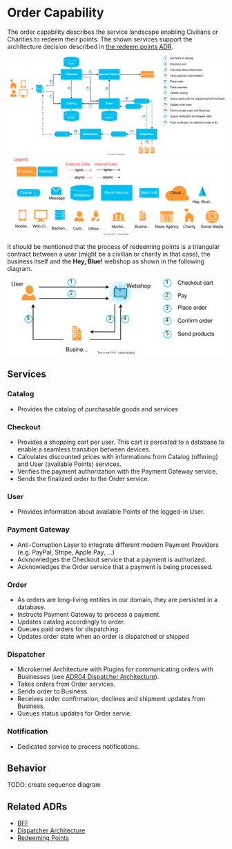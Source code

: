 # Order Capability
The order capability describes the service landscape enabling Civilians or Charities to redeem their points. The shown 
services support the architecture decision described in [the redeem points ADR](../ADRs/03-redeem-points.md).

![Order Capability](resources/hey-blue-order-capability.drawio.svg)
<img width="750" src="resources/hey-blue-legend.drawio.svg">


It should be mentioned that the process of redeeming points is a triangular contract between a user 
(might be a civilian or charity in that case), the business itself and the **Hey, Blue!** webshop as 
shown in the following diagram.

<p align="center">
<img width="550" src="../ADRs/resources/hey-blue-redeem-points-modelling.drawio.svg">
</p>

## Services

### Catalog
- Provides the catalog of purchasable goods and services

### Checkout
- Provides a shopping cart per user. This cart is persisted to a database to enable a seamless transition between devices.
- Calculates discounted prices with informations from Catalog (offering) and User (available Points) services.
- Verifies the payment authorization with the Payment Gateway service.
- Sends the finalized order to the Order service.

### User
- Provides information about available Points of the logged-in User.

### Payment Gateway
- Anti-Corruption Layer to integrate different modern Payment Providers (e.g. PayPal, Stripe, Apple Pay, ...)
- Acknowledges the Checkout service that a payment is authorized.
- Acknowledges the Order service that a payment is being processed.

### Order
- As orders are long-living entities in our domain, they are persisted in a database.
- Instructs Payment Gateway to process a payment.
- Updates catalog accordingly to order.
- Queues paid orders for dispatching.
- Updates order state when an order is dispatched or shipped

### Dispatcher
- Microkernel Architecture with Plugins for communicating orders with Businesses (see [ADR04 Dispatcher Architecture](../ADRs/04-dispatcher-architecture.md)).
- Takes orders from Order services.
- Sends order to Business.
- Receives order confirmation, declines and shipment updates from Business.
- Queues status updates for Order servie.

### Notification
- Dedicated service to process notifications.

## Behavior
TODO: create sequence diagram

## Related ADRs
- [BFF](../ADRs/02-bff.md)
- [Dispatcher Architecture](../ADRs/04-dispatcher-architecture.md)
- [Redeeming Points](../ADRs/03-redeem-points.md)